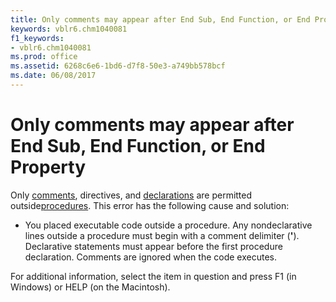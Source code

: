 ```yaml
---
title: Only comments may appear after End Sub, End Function, or End Property
keywords: vblr6.chm1040081
f1_keywords:
- vblr6.chm1040081
ms.prod: office
ms.assetid: 6268c6e6-1bd6-d7f8-50e3-a749bb578bcf
ms.date: 06/08/2017
---
```



# Only comments may appear after End Sub, End Function, or End Property

Only [comments](../../Glossary/vbe-glossary.md#comment), directives, and [declarations](../../Glossary/vbe-glossary.md#declaration) are permitted outside[procedures](../../Glossary/vbe-glossary.md#procedure). This error has the following cause and solution:



- You placed executable code outside a procedure. Any nondeclarative lines outside a procedure must begin with a comment delimiter (**'**). Declarative statements must appear before the first procedure declaration. Comments are ignored when the code executes.
    

For additional information, select the item in question and press F1 (in Windows) or HELP (on the Macintosh).

